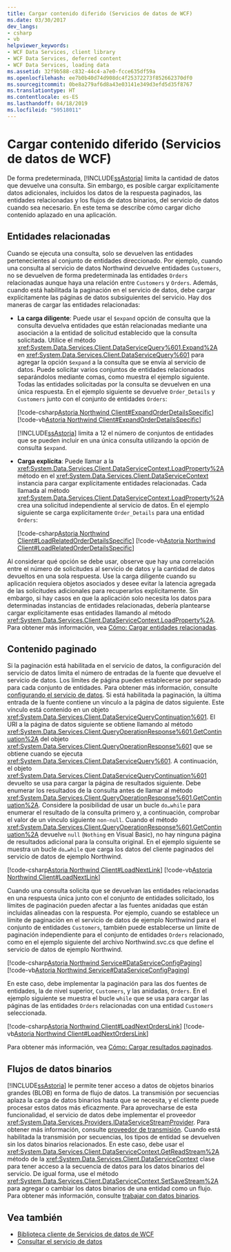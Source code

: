 ```yaml
---
title: Cargar contenido diferido (Servicios de datos de WCF)
ms.date: 03/30/2017
dev_langs:
- csharp
- vb
helpviewer_keywords:
- WCF Data Services, client library
- WCF Data Services, deferred content
- WCF Data Services, loading data
ms.assetid: 32f9b588-c832-44c4-a7e0-fcce635df59a
ms.openlocfilehash: ee7b0b40d74d908dc4f25372273f852662370df0
ms.sourcegitcommit: 0be8a279af6d8a43e03141e349d3efd5d35f8767
ms.translationtype: HT
ms.contentlocale: es-ES
ms.lasthandoff: 04/18/2019
ms.locfileid: "59518011"
---
```

# <a name="loading-deferred-content-wcf-data-services"></a>Cargar contenido diferido (Servicios de datos de WCF)
De forma predeterminada, [!INCLUDE[ssAstoria](../../../../includes/ssastoria-md.md)] limita la cantidad de datos que devuelve una consulta. Sin embargo, es posible cargar explícitamente datos adicionales, incluidos los datos de la respuesta paginados, las entidades relacionadas y los flujos de datos binarios, del servicio de datos cuando sea necesario. En este tema se describe cómo cargar dicho contenido aplazado en una aplicación.  
  
## <a name="related-entities"></a>Entidades relacionadas  
 Cuando se ejecuta una consulta, solo se devuelven las entidades pertenecientes al conjunto de entidades direccionado. Por ejemplo, cuando una consulta al servicio de datos Northwind devuelve entidades `Customers`, no se devuelven de forma predeterminada las entidades `Orders` relacionadas aunque haya una relación entre `Customers` y `Orders`. Además, cuando está habilitada la paginación en el servicio de datos, debe cargar explícitamente las páginas de datos subsiguientes del servicio. Hay dos maneras de cargar las entidades relacionadas:  
  
-   **La carga diligente**: Puede usar el `$expand` opción de consulta que la consulta devuelva entidades que están relacionadas mediante una asociación a la entidad de solicitud establecido que la consulta solicitada. Utilice el método <xref:System.Data.Services.Client.DataServiceQuery%601.Expand%2A> en <xref:System.Data.Services.Client.DataServiceQuery%601> para agregar la opción `$expand` a la consulta que se envía al servicio de datos. Puede solicitar varios conjuntos de entidades relacionados separándolos mediante comas, como muestra el ejemplo siguiente. Todas las entidades solicitadas por la consulta se devuelven en una única respuesta. En el ejemplo siguiente se devuelve `Order_Details` y `Customers` junto con el conjunto de entidades `Orders`:  
  
     [!code-csharp[Astoria Northwind Client#ExpandOrderDetailsSpecific](../../../../samples/snippets/csharp/VS_Snippets_Misc/astoria_northwind_client/cs/source.cs#expandorderdetailsspecific)]
     [!code-vb[Astoria Northwind Client#ExpandOrderDetailsSpecific](../../../../samples/snippets/visualbasic/VS_Snippets_Misc/astoria_northwind_client/vb/source.vb#expandorderdetailsspecific)]  
  
     [!INCLUDE[ssAstoria](../../../../includes/ssastoria-md.md)] limita a 12 el número de conjuntos de entidades que se pueden incluir en una única consulta utilizando la opción de consulta `$expand`.  
  
-   **Carga explícita**: Puede llamar a la <xref:System.Data.Services.Client.DataServiceContext.LoadProperty%2A> método en el <xref:System.Data.Services.Client.DataServiceContext> instancia para cargar explícitamente entidades relacionadas. Cada llamada al método <xref:System.Data.Services.Client.DataServiceContext.LoadProperty%2A> crea una solicitud independiente al servicio de datos. En el ejemplo siguiente se carga explícitamente `Order_Details` para una entidad `Orders`:  
  
     [!code-csharp[Astoria Northwind Client#LoadRelatedOrderDetailsSpecific](../../../../samples/snippets/csharp/VS_Snippets_Misc/astoria_northwind_client/cs/source.cs#loadrelatedorderdetailsspecific)]
     [!code-vb[Astoria Northwind Client#LoadRelatedOrderDetailsSpecific](../../../../samples/snippets/visualbasic/VS_Snippets_Misc/astoria_northwind_client/vb/source.vb#loadrelatedorderdetailsspecific)]  
  
 Al considerar qué opción se debe usar, observe que hay una correlación entre el número de solicitudes al servicio de datos y la cantidad de datos devueltos en una sola respuesta. Use la carga diligente cuando su aplicación requiera objetos asociados y desee evitar la latencia agregada de las solicitudes adicionales para recuperarlos explícitamente. Sin embargo, si hay casos en que la aplicación solo necesita los datos para determinadas instancias de entidades relacionadas, debería plantearse cargar explícitamente esas entidades llamando al método <xref:System.Data.Services.Client.DataServiceContext.LoadProperty%2A>. Para obtener más información, vea [Cómo: Cargar entidades relacionadas](../../../../docs/framework/data/wcf/how-to-load-related-entities-wcf-data-services.md).  
  
## <a name="paged-content"></a>Contenido paginado  
 Si la paginación está habilitada en el servicio de datos, la configuración del servicio de datos limita el número de entradas de la fuente que devuelve el servicio de datos. Los límites de página pueden establecerse por separado para cada conjunto de entidades. Para obtener más información, consulte [configurando el servicio de datos](../../../../docs/framework/data/wcf/configuring-the-data-service-wcf-data-services.md). Si está habilitada la paginación, la última entrada de la fuente contiene un vínculo a la página de datos siguiente. Este vínculo está contenido en un objeto <xref:System.Data.Services.Client.DataServiceQueryContinuation%601>. El URI a la página de datos siguiente se obtiene llamando al método <xref:System.Data.Services.Client.QueryOperationResponse%601.GetContinuation%2A> del objeto <xref:System.Data.Services.Client.QueryOperationResponse%601> que se obtiene cuando se ejecuta <xref:System.Data.Services.Client.DataServiceQuery%601>. A continuación, el objeto <xref:System.Data.Services.Client.DataServiceQueryContinuation%601> devuelto se usa para cargar la página de resultados siguiente. Debe enumerar los resultados de la consulta antes de llamar al método <xref:System.Data.Services.Client.QueryOperationResponse%601.GetContinuation%2A>. Considere la posibilidad de usar un bucle `do…while` para enumerar el resultado de la consulta primero y, a continuación, comprobar el valor de un vínculo siguiente `non-null`. Cuando el método <xref:System.Data.Services.Client.QueryOperationResponse%601.GetContinuation%2A> devuelve `null` (`Nothing` en Visual Basic), no hay ninguna página de resultados adicional para la consulta original. En el ejemplo siguiente se muestra un bucle `do…while` que carga los datos del cliente paginados del servicio de datos de ejemplo Northwind.  
  
 [!code-csharp[Astoria Northwind Client#LoadNextLink](../../../../samples/snippets/csharp/VS_Snippets_Misc/astoria_northwind_client/cs/source.cs#loadnextlink)]
 [!code-vb[Astoria Northwind Client#LoadNextLink](../../../../samples/snippets/visualbasic/VS_Snippets_Misc/astoria_northwind_client/vb/source.vb#loadnextlink)]  
  
 Cuando una consulta solicita que se devuelvan las entidades relacionadas en una respuesta única junto con el conjunto de entidades solicitado, los límites de paginación pueden afectar a las fuentes anidadas que están incluidas alineadas con la respuesta. Por ejemplo, cuando se establece un límite de paginación en el servicio de datos de ejemplo Northwind para el conjunto de entidades `Customers`, también puede establecerse un límite de paginación independiente para el conjunto de entidades `Orders` relacionado, como en el ejemplo siguiente del archivo Northwind.svc.cs que define el servicio de datos de ejemplo Northwind.  
  
 [!code-csharp[Astoria Northwind Service#DataServiceConfigPaging](../../../../samples/snippets/csharp/VS_Snippets_Misc/astoria_northwind_service/cs/northwind.svc.cs#dataserviceconfigpaging)]
 [!code-vb[Astoria Northwind Service#DataServiceConfigPaging](../../../../samples/snippets/visualbasic/VS_Snippets_Misc/astoria_northwind_service/vb/northwind.svc.vb#dataserviceconfigpaging)]  
  
 En este caso, debe implementar la paginación para las dos fuentes de entidades, la de nivel superior, `Customers`, y las anidadas, `Orders`. En el ejemplo siguiente se muestra el bucle `while` que se usa para cargar las páginas de las entidades `Orders` relacionadas con una entidad `Customers` seleccionada.  
  
 [!code-csharp[Astoria Northwind Client#LoadNextOrdersLink](../../../../samples/snippets/csharp/VS_Snippets_Misc/astoria_northwind_client/cs/source.cs#loadnextorderslink)]
 [!code-vb[Astoria Northwind Client#LoadNextOrdersLink](../../../../samples/snippets/visualbasic/VS_Snippets_Misc/astoria_northwind_client/vb/source.vb#loadnextorderslink)]  
  
 Para obtener más información, vea [Cómo: Cargar resultados paginados](../../../../docs/framework/data/wcf/how-to-load-paged-results-wcf-data-services.md).  
  
## <a name="binary-data-streams"></a>Flujos de datos binarios  
 [!INCLUDE[ssAstoria](../../../../includes/ssastoria-md.md)] le permite tener acceso a datos de objetos binarios grandes (BLOB) en forma de flujo de datos. La transmisión por secuencias aplaza la carga de datos binarios hasta que se necesita, y el cliente puede procesar estos datos más eficazmente. Para aprovecharse de esta funcionalidad, el servicio de datos debe implementar el proveedor <xref:System.Data.Services.Providers.IDataServiceStreamProvider>. Para obtener más información, consulte [proveedor de transmisión](../../../../docs/framework/data/wcf/streaming-provider-wcf-data-services.md). Cuando está habilitada la transmisión por secuencias, los tipos de entidad se devuelven sin los datos binarios relacionados. En este caso, debe usar el <xref:System.Data.Services.Client.DataServiceContext.GetReadStream%2A> método de la <xref:System.Data.Services.Client.DataServiceContext> clase para tener acceso a la secuencia de datos para los datos binarios del servicio. De igual forma, use el método <xref:System.Data.Services.Client.DataServiceContext.SetSaveStream%2A> para agregar o cambiar los datos binarios de una entidad como un flujo. Para obtener más información, consulte [trabajar con datos binarios](../../../../docs/framework/data/wcf/working-with-binary-data-wcf-data-services.md).  
  
## <a name="see-also"></a>Vea también

- [Biblioteca cliente de Servicios de datos de WCF](../../../../docs/framework/data/wcf/wcf-data-services-client-library.md)
- [Consultar el servicio de datos](../../../../docs/framework/data/wcf/querying-the-data-service-wcf-data-services.md)
